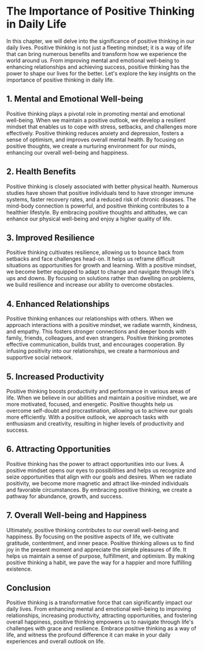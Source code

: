 The Importance of Positive Thinking in Daily Life
==========================================================

In this chapter, we will delve into the significance of positive thinking in our daily lives. Positive thinking is not just a fleeting mindset; it is a way of life that can bring numerous benefits and transform how we experience the world around us. From improving mental and emotional well-being to enhancing relationships and achieving success, positive thinking has the power to shape our lives for the better. Let's explore the key insights on the importance of positive thinking in daily life.

**1. Mental and Emotional Well-being**
--------------------------------------

Positive thinking plays a pivotal role in promoting mental and emotional well-being. When we maintain a positive outlook, we develop a resilient mindset that enables us to cope with stress, setbacks, and challenges more effectively. Positive thinking reduces anxiety and depression, fosters a sense of optimism, and improves overall mental health. By focusing on positive thoughts, we create a nurturing environment for our minds, enhancing our overall well-being and happiness.

**2. Health Benefits**
----------------------

Positive thinking is closely associated with better physical health. Numerous studies have shown that positive individuals tend to have stronger immune systems, faster recovery rates, and a reduced risk of chronic diseases. The mind-body connection is powerful, and positive thinking contributes to a healthier lifestyle. By embracing positive thoughts and attitudes, we can enhance our physical well-being and enjoy a higher quality of life.

**3. Improved Resilience**
--------------------------

Positive thinking cultivates resilience, allowing us to bounce back from setbacks and face challenges head-on. It helps us reframe difficult situations as opportunities for growth and learning. With a positive mindset, we become better equipped to adapt to change and navigate through life's ups and downs. By focusing on solutions rather than dwelling on problems, we build resilience and increase our ability to overcome obstacles.

**4. Enhanced Relationships**
-----------------------------

Positive thinking enhances our relationships with others. When we approach interactions with a positive mindset, we radiate warmth, kindness, and empathy. This fosters stronger connections and deeper bonds with family, friends, colleagues, and even strangers. Positive thinking promotes effective communication, builds trust, and encourages cooperation. By infusing positivity into our relationships, we create a harmonious and supportive social network.

**5. Increased Productivity**
-----------------------------

Positive thinking boosts productivity and performance in various areas of life. When we believe in our abilities and maintain a positive mindset, we are more motivated, focused, and energetic. Positive thoughts help us overcome self-doubt and procrastination, allowing us to achieve our goals more efficiently. With a positive outlook, we approach tasks with enthusiasm and creativity, resulting in higher levels of productivity and success.

**6. Attracting Opportunities**
-------------------------------

Positive thinking has the power to attract opportunities into our lives. A positive mindset opens our eyes to possibilities and helps us recognize and seize opportunities that align with our goals and desires. When we radiate positivity, we become more magnetic and attract like-minded individuals and favorable circumstances. By embracing positive thinking, we create a pathway for abundance, growth, and success.

**7. Overall Well-being and Happiness**
---------------------------------------

Ultimately, positive thinking contributes to our overall well-being and happiness. By focusing on the positive aspects of life, we cultivate gratitude, contentment, and inner peace. Positive thinking allows us to find joy in the present moment and appreciate the simple pleasures of life. It helps us maintain a sense of purpose, fulfillment, and optimism. By making positive thinking a habit, we pave the way for a happier and more fulfilling existence.

**Conclusion**
--------------

Positive thinking is a transformative force that can significantly impact our daily lives. From enhancing mental and emotional well-being to improving relationships, increasing productivity, attracting opportunities, and fostering overall happiness, positive thinking empowers us to navigate through life's challenges with grace and resilience. Embrace positive thinking as a way of life, and witness the profound difference it can make in your daily experiences and overall outlook on life.
